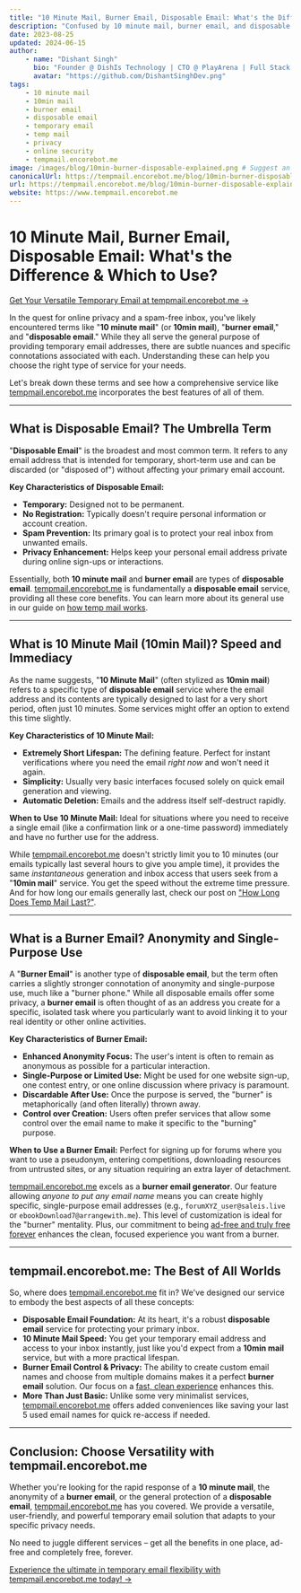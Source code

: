 ```yaml
---
title: "10 Minute Mail, Burner Email, Disposable Email: What's the Difference & Which to Use?"
description: "Confused by 10 minute mail, burner email, and disposable email? Learn their definitions, key differences, and how tempmail.encorebot.me provides the ultimate temporary email solution for your privacy needs."
date: 2023-08-25
updated: 2024-06-15
author:
    - name: "Dishant Singh"
      bio: "Founder @ DishIs Technology | CTO @ PlayArena | Full Stack & Python Developer | ML/ DL Developer | Problem Solver | Math & Science Teacher"
      avatar: "https://github.com/DishantSinghDev.png"
tags:
    - 10 minute mail
    - 10min mail
    - burner email
    - disposable email
    - temporary email
    - temp mail
    - privacy
    - online security
    - tempmail.encorebot.me
image: /images/blog/10min-burner-disposable-explained.png # Suggest an image: clock, fire, trash can icons
canonicalUrl: https://tempmail.encorebot.me/blog/10min-burner-disposable-explained
url: https://tempmail.encorebot.me/blog/10min-burner-disposable-explained
website: https://www.tempmail.encorebot.me
---
```


# 10 Minute Mail, Burner Email, Disposable Email: What's the Difference & Which to Use?

[Get Your Versatile Temporary Email at tempmail.encorebot.me &rarr;](https://www.tempmail.encorebot.me)

In the quest for online privacy and a spam-free inbox, you've likely encountered terms like "**10 minute mail**" (or **10min mail**), "**burner email**," and "**disposable email**." While they all serve the general purpose of providing temporary email addresses, there are subtle nuances and specific connotations associated with each. Understanding these can help you choose the right type of service for your needs.

Let's break down these terms and see how a comprehensive service like [tempmail.encorebot.me](https://www.tempmail.encorebot.me) incorporates the best features of all of them.

---

## What is Disposable Email? The Umbrella Term

"**Disposable Email**" is the broadest and most common term. It refers to any email address that is intended for temporary, short-term use and can be discarded (or "disposed of") without affecting your primary email account.

**Key Characteristics of Disposable Email:**

*   **Temporary:** Designed not to be permanent.
*   **No Registration:** Typically doesn't require personal information or account creation.
*   **Spam Prevention:** Its primary goal is to protect your real inbox from unwanted emails.
*   **Privacy Enhancement:** Helps keep your personal email address private during online sign-ups or interactions.

Essentially, both **10 minute mail** and **burner email** are types of **disposable email**. [tempmail.encorebot.me](https://www.tempmail.encorebot.me) is fundamentally a **disposable email** service, providing all these core benefits. You can learn more about its general use in our guide on [how temp mail works](/blog/temp-mail-explained).

---

## What is 10 Minute Mail (10min Mail)? Speed and Immediacy

As the name suggests, "**10 Minute Mail**" (often stylized as **10min mail**) refers to a specific type of **disposable email** service where the email address and its contents are typically designed to last for a very short period, often just 10 minutes. Some services might offer an option to extend this time slightly.

**Key Characteristics of 10 Minute Mail:**

*   **Extremely Short Lifespan:** The defining feature. Perfect for instant verifications where you need the email *right now* and won't need it again.
*   **Simplicity:** Usually very basic interfaces focused solely on quick email generation and viewing.
*   **Automatic Deletion:** Emails and the address itself self-destruct rapidly.

**When to Use 10 Minute Mail:**
Ideal for situations where you need to receive a single email (like a confirmation link or a one-time password) immediately and have no further use for the address.

While [tempmail.encorebot.me](https://www.tempmail.encorebot.me) doesn't strictly limit you to 10 minutes (our emails typically last several hours to give you ample time), it provides the same *instantaneous* generation and inbox access that users seek from a "**10min mail**" service. You get the speed without the extreme time pressure. And for how long our emails generally last, check our post on ["How Long Does Temp Mail Last?"](/blog/how-long-does-temp-mail-lasts).

---

## What is a Burner Email? Anonymity and Single-Purpose Use

A "**Burner Email**" is another type of **disposable email**, but the term often carries a slightly stronger connotation of anonymity and single-purpose use, much like a "burner phone." While all disposable emails offer some privacy, a **burner email** is often thought of as an address you create for a specific, isolated task where you particularly want to avoid linking it to your real identity or other online activities.

**Key Characteristics of Burner Email:**

*   **Enhanced Anonymity Focus:** The user's intent is often to remain as anonymous as possible for a particular interaction.
*   **Single-Purpose or Limited Use:** Might be used for one website sign-up, one contest entry, or one online discussion where privacy is paramount.
*   **Discardable After Use:** Once the purpose is served, the "burner" is metaphorically (and often literally) thrown away.
*   **Control over Creation:** Users often prefer services that allow some control over the email name to make it specific to the "burning" purpose.

**When to Use a Burner Email:**
Perfect for signing up for forums where you want to use a pseudonym, entering competitions, downloading resources from untrusted sites, or any situation requiring an extra layer of detachment.

[tempmail.encorebot.me](https://www.tempmail.encorebot.me) excels as a **burner email generator**. Our feature allowing *anyone to put any email name* means you can create highly specific, single-purpose email addresses (e.g., `forumXYZ_user@saleis.live` or `ebookDownload7@arrangewith.me`). This level of customization is ideal for the "burner" mentality. Plus, our commitment to being [ad-free and truly free forever](/blog/forever-free-and-ad-free) enhances the clean, focused experience you want from a burner.

---

## tempmail.encorebot.me: The Best of All Worlds

So, where does [tempmail.encorebot.me](https://www.tempmail.encorebot.me) fit in? We've designed our service to embody the best aspects of all these concepts:

*   **Disposable Email Foundation:** At its heart, it's a robust **disposable email** service for protecting your primary inbox.
*   **10 Minute Mail Speed:** You get your temporary email address and access to your inbox instantly, just like you'd expect from a **10min mail** service, but with a more practical lifespan.
*   **Burner Email Control & Privacy:** The ability to create custom email names and choose from multiple domains makes it a perfect **burner email** solution. Our focus on a [fast, clean experience](/blog/why-we-are-fastest) enhances this.
*   **More Than Just Basic:** Unlike some very minimalist services, [tempmail.encorebot.me](https://www.tempmail.encorebot.me) offers added conveniences like saving your last 5 used email names for quick re-access if needed.

---

## Conclusion: Choose Versatility with tempmail.encorebot.me

Whether you're looking for the rapid response of a **10 minute mail**, the anonymity of a **burner email**, or the general protection of a **disposable email**, [tempmail.encorebot.me](https://www.tempmail.encorebot.me) has you covered. We provide a versatile, user-friendly, and powerful temporary email solution that adapts to your specific privacy needs.

No need to juggle different services – get all the benefits in one place, ad-free and completely free, forever.

[Experience the ultimate in temporary email flexibility with tempmail.encorebot.me today! &rarr;](https://www.tempmail.encorebot.me)